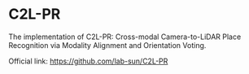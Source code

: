 # C2L-PR
The implementation of C2L-PR: Cross-modal Camera-to-LiDAR Place Recognition via Modality Alignment and Orientation Voting.

Official link: https://github.com/lab-sun/C2L-PR
